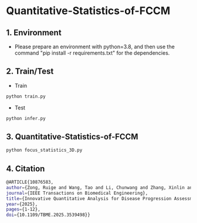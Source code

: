 # Quantitative-Statistics-of-FCCM
## 1. Environment

- Please prepare an environment with python=3.8, and then use the command "pip install -r requirements.txt" for the dependencies.

## 2. Train/Test

- Train
```bash
python train.py
```

- Test
```bash
python infer.py
```

## 3. Quantitative-Statistics-of-FCCM

```bash
python focus_statistics_3D.py
```

## 4. Citation

```bash
@ARTICLE{10876583,
author={Zong, Ruige and Wang, Tao and Li, Chunwang and Zhang, Xinlin and Chen, Yuanbin and Zhao, Longxuan and Li, Qixuan and Gao, Qinquan and Kang, Dezhi and Lin, Fuxin and Tong, Tong},
journal={IEEE Transactions on Biomedical Engineering}, 
title={Innovative Quantitative Analysis for Disease Progression Assessment in Familial Cerebral Cavernous Malformations}, 
year={2025},
pages={1-12},
doi={10.1109/TBME.2025.3539498}}
```
